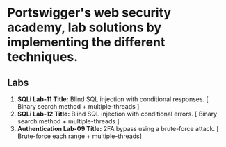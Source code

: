 # Portswigger's web security academy, lab solutions by implementing the different techniques.
## Labs
1. **SQLi Lab-11 Title:** Blind SQL injection with conditional responses. [ Binary search method + multiple-threads ]
2. **SQLi Lab-12 Title:** Blind SQL injection with conditional errors. [ Binary search method + multiple-threads ]
3. **Authentication Lab-09 Title:** 2FA bypass using a brute-force attack. [ Brute-force each range + multiple-threads]
